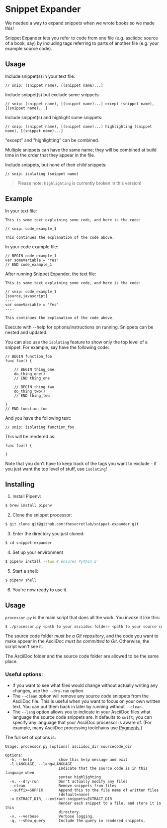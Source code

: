 # Snippet Expander

We needed a way to expand snippets when we wrote books so we made this!

Snippet Expander lets you refer to code from one file (e.g. asciidoc source of a book, say) by including tags referring to parts of another file (e.g. your example source code).

## Usage

Include snippet(s) in your text file:

    // snip: (snippet name), [(snippet name)...]

Include snippet(s) but exclude some snippets:

    // snip: (snippet name), [(snippet name)...] except (snippet name), [(snippet name)...]

Include snippet(s) and highlight some snippets:

    // snip: (snippet name), [(snippet name)...] highlighting (snippet name), [(snippet name)...]

"except" and "highlighting" can be combined.

Multiple snippets can have the same name; they will be combined at build time in the order that they appear in the file.

Include snippets, but none of their child snippets:

    // snip: isolating (snippet name)

> Please note: `highlighting` is currently broken in this version!

## Example

In your text file:
````
This is some text explaining some code, and here is the code:

// snip: code_example_1

This continues the explanation of the code above.
````

In your code example file:
````
// BEGIN code_example_1
var someVariable = "Yes"
// END code_example_1
````
After running Snippet Expander, the text file:

````
This is some text explaining some code, and here is the code:

// snip: code_example_1
[source,javascript]
----
var someVariable = "Yes"
----

This continues the explanation of the code above.
````
Execute with --help for options/instructions on running. Snippets can be nested and updated.

You can also use the `isolating` feature to show only the top level of a snippet. For example, say have the following code:

````
// BEGIN function_foo
func foo() {
	
	// BEGIN thing_one
	do_thing_one()
	// END thing_one	
	
	// BEGIN thing_two
	do_thing_two()
	// END thing_two
	
}
// END function_foo
````

And you have the following text:

````
// snip: isolating function_foo
````

This will be rendered as:

````
func foo() {
	
}
````

Note that you don't have to keep track of the tags you want to exclude - if you just want the top level of stuff, use `isolating`!

## Installing

1. Install Pipenv:

````bash
$ brew install pipenv
````

2. Clone the snippet processor:

````bash
$ git clone git@github.com:thesecretlab/snippet-expander.git
````

3. Enter the directory you just cloned:

````bash
$ cd snippet-expander
````

4. Set up your environment

````bash
$ pipenv install --two # ensures Python 2
````

5. Start a shell:

````bash
$ pipenv shell
````

6. You're now ready to use it.

## Usage

`processor.py` is the main script that does all the work. You invoke it like this:

````bash
$ ./processor.py <path to your asciidoc folder> <path to your source code folder>
````

The source code folder *must be a Git repository*, and the code you want to make appear in the AsciiDoc *must be committed to Git*. Otherwise, the script won't see it.

The AsciiDoc folder and the source code folder are allowed to be the same place.

### Useful options:

* If you want to see what files would change without actually writing any changes, use the `--dry-run` option.
* The `--clean` option will remove any source code snippets from the AsciiDoc file. This is useful when you want to focus on your own written text. You can put them back in later by running without `--clean`.
* The `--lang` option allows you to indicate in your AsciiDoc files what language the source code snippets are. It defaults to `swift`; you can specify any language that your AsciiDoc processor is aware of. (For example, many AsciiDoc processing toolchains use [Pygments](http://pygments.org/).)

The full set of options is:

````
Usage: processor.py [options] asciidoc_dir sourcecode_dir

Options:
  -h, --help            show this help message and exit
  -l LANGUAGE, --lang=LANGUAGE
                        Indicate that the source code is in this language when
                        syntax highlighting
  -n, --dry-run         Don't actually modify any files
  --clean               Remove snippets from files
  --suffix=SUFFIX       Append this to the file name of written files
                        (default=none)
  -x EXTRACT_DIR, --extract-snippets=EXTRACT_DIR
                        Render each snippet to a file, and store it in this
                        directory.
  -v, --verbose         Verbose logging.
  -q, --show_query      Include the query in rendered snippets.
````